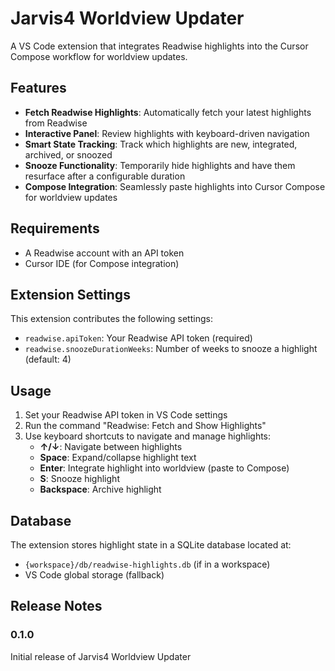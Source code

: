 # Jarvis4 Worldview Updater

A VS Code extension that integrates Readwise highlights into the Cursor Compose workflow for worldview updates.

## Features

- **Fetch Readwise Highlights**: Automatically fetch your latest highlights from Readwise
- **Interactive Panel**: Review highlights with keyboard-driven navigation
- **Smart State Tracking**: Track which highlights are new, integrated, archived, or snoozed
- **Snooze Functionality**: Temporarily hide highlights and have them resurface after a configurable duration
- **Compose Integration**: Seamlessly paste highlights into Cursor Compose for worldview updates

## Requirements

- A Readwise account with an API token
- Cursor IDE (for Compose integration)

## Extension Settings

This extension contributes the following settings:

- `readwise.apiToken`: Your Readwise API token (required)
- `readwise.snoozeDurationWeeks`: Number of weeks to snooze a highlight (default: 4)

## Usage

1. Set your Readwise API token in VS Code settings
2. Run the command "Readwise: Fetch and Show Highlights"
3. Use keyboard shortcuts to navigate and manage highlights:
   - **↑/↓**: Navigate between highlights
   - **Space**: Expand/collapse highlight text
   - **Enter**: Integrate highlight into worldview (paste to Compose)
   - **S**: Snooze highlight
   - **Backspace**: Archive highlight

## Database

The extension stores highlight state in a SQLite database located at:
- `{workspace}/db/readwise-highlights.db` (if in a workspace)
- VS Code global storage (fallback)

## Release Notes

### 0.1.0

Initial release of Jarvis4 Worldview Updater
